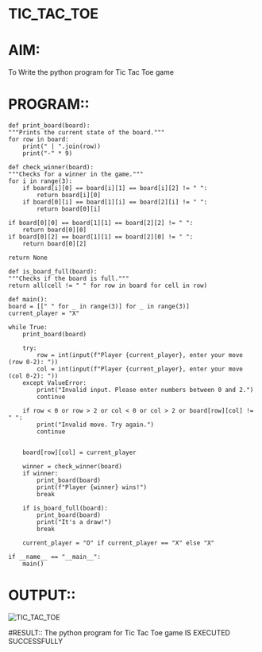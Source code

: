 # TIC_TAC_TOE
# AIM:
To Write the python program for Tic Tac Toe game
# PROGRAM::

    def print_board(board):
    """Prints the current state of the board."""
    for row in board:
        print(" | ".join(row))
        print("-" * 9)

    def check_winner(board):
    """Checks for a winner in the game."""
    for i in range(3):
        if board[i][0] == board[i][1] == board[i][2] != " ":
            return board[i][0]
        if board[0][i] == board[1][i] == board[2][i] != " ":
            return board[0][i]

    if board[0][0] == board[1][1] == board[2][2] != " ":
        return board[0][0]
    if board[0][2] == board[1][1] == board[2][0] != " ":
        return board[0][2]

    return None

    def is_board_full(board):
    """Checks if the board is full."""
    return all(cell != " " for row in board for cell in row)
  
    def main():
    board = [[" " for _ in range(3)] for _ in range(3)]
    current_player = "X"

    while True:
        print_board(board)

        try:
            row = int(input(f"Player {current_player}, enter your move (row 0-2): "))
            col = int(input(f"Player {current_player}, enter your move (col 0-2): "))
        except ValueError:
            print("Invalid input. Please enter numbers between 0 and 2.")
            continue

        if row < 0 or row > 2 or col < 0 or col > 2 or board[row][col] != " ":
            print("Invalid move. Try again.")
            continue


        board[row][col] = current_player

        winner = check_winner(board)
        if winner:
            print_board(board)
            print(f"Player {winner} wins!")
            break

        if is_board_full(board):
            print_board(board)
            print("It's a draw!")
            break

        current_player = "O" if current_player == "X" else "X"

    if __name__ == "__main__":
        main()

# OUTPUT::

![TIC_TAC_TOE](https://github.com/user-attachments/assets/f46fe8b2-4e21-475a-8fe6-00a09ef41f4f)

#RESULT::
The python program for Tic Tac Toe game IS EXECUTED SUCCESSFULLY
